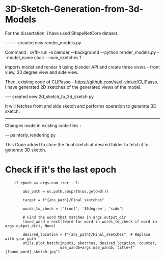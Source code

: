 # 3D-Sketch-Generation-from-3d-Models

For the dissertation, i have used ShapeNetCore dataset.

------ created new render_models.py

 Command  :  xvfb-run -a blender --background --python render_models.py --model_name chair --num_sketches 1

imports model and render it using blender API and create three views - front view, 30 degree view and side view.

Then, existing code of CLIPasso - https://github.com/yael-vinker/CLIPasso, I have generated 2D sketches of the generated views of the model.

--- created new 2d_sketch_to_3d_sketch.py

It will fetches front and side sketch and performs operation to generate 3D sketch.

----------------------

Changes made in existing code files :

-- painterly_rendering.py

This Code added to store the final sketch at desired folder to fetch it to generate 3D sketch.

# Check if it's the last epoch
        if epoch == args.num_iter - 1:

            abs_path = os.path.abspath(os.getcwd())

            target = f"{abs_path}/Final_sketches"

            words_to_check = ['front', '30degree', 'side']

            # Find the word that matches in args.output_dir
            found_word = next((word for word in words_to_check if word in args.output_dir), None)

            desired_location = f"{abs_path}/Final_sketches"  # Replace with your path
            utils.plot_batch(inputs, sketches, desired_location, counter,
                             use_wandb=args.use_wandb, title=f"{found_word}_sketch.jpg")

